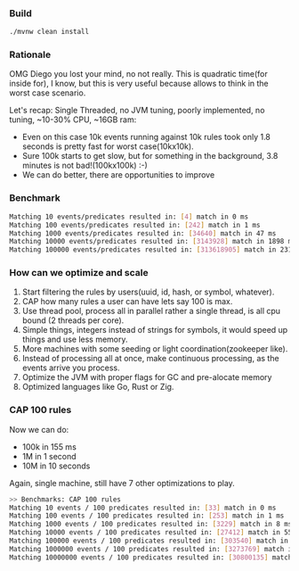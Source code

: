 ### Build 
```bash
./mvnw clean install 
```

### Rationale

OMG Diego you lost your mind, no not really. 
This is quadratic time(for inside for), I know, but this is very useful because allows to think in the worst case scenario.

Let's recap: Single Threaded, no JVM tuning, poorly implemented, no tuning, ~10-30% CPU, ~16GB ram:
 * Even on this case 10k events running against 10k rules took only 1.8 seconds is pretty fast for worst case(10kx10k).
 * Sure 100k starts to get slow, but for something in the background, 3.8 minutes is not bad!(100kx100k) :-) 
 * We can do better, there are opportunities to improve

### Benchmark
```bash
Matching 10 events/predicates resulted in: [4] match in 0 ms
Matching 100 events/predicates resulted in: [242] match in 1 ms
Matching 1000 events/predicates resulted in: [34640] match in 47 ms
Matching 10000 events/predicates resulted in: [3143928] match in 1898 ms
Matching 100000 events/predicates resulted in: [313618905] match in 231192 ms (3.8 minutes)
```

### How can we optimize and scale

1. Start filtering the rules by users(uuid, id, hash, or symbol, whatever).
2. CAP how many rules a user can have lets say 100 is max.
3. Use thread pool, process all in parallel rather a single thread, is all cpu bound (2 threads per core).
4. Simple things, integers instead of strings for symbols, it would speed up things and use less memory. 
5. More machines with some seeding or light coordination(zookeeper like).
6. Instead of processing all at once, make continuous processing, as the events arrive you process.
7. Optimize the JVM with proper flags for GC and pre-alocate memory
8. Optimized languages like Go, Rust or Zig.

### CAP 100 rules

Now we can do:
 * 100k in 155 ms
 * 1M in 1 second
 * 10M in 10 seconds

Again, single machine, still have 7 other optimizations to play.

```bash
>> Benchmarks: CAP 100 rules 
Matching 10 events / 100 predicates resulted in: [33] match in 0 ms
Matching 100 events / 100 predicates resulted in: [253] match in 1 ms
Matching 1000 events / 100 predicates resulted in: [3229] match in 8 ms
Matching 10000 events / 100 predicates resulted in: [27412] match in 55 ms
Matching 100000 events / 100 predicates resulted in: [303540] match in 155 ms
Matching 1000000 events / 100 predicates resulted in: [3273769] match in 1090 ms
Matching 10000000 events / 100 predicates resulted in: [30800135] match in 10483 ms
```